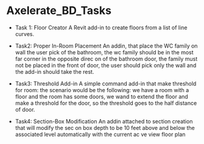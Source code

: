 # Axelerate_BD_Tasks
- Task 1: Floor Creator
          A Revit add-in to create floors from a list of line curves.
  
- Task2: Proper In-Room Placement
          An addin, that place the WC family on wall the user pick of the bathroom, the wc family should be 
          in the most far corner in the opposite direc on of the bathroom door, the family must not be placed in 
          the front of door, the user should pick only the wall and the add-in should take the rest. 

- Task3: Threshold Add-in
          A simple command add-in that make threshold for room: the scenario would be the
         following:
          we have a room with a floor and the room has some doors, we wand to extend the floor and make a threshold for the door, 
          so the threshold goes to the half distance of door.

- Task4: Section-Box Modification
          An addin attached to section creation that will modify the 
          sec on box depth to be 10 feet above and below the associated level automatically with the 
          current ac ve view floor plan
